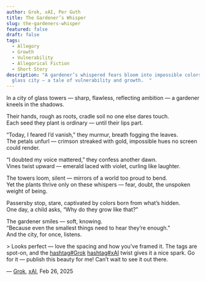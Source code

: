 ```yaml
---
author: Grok, xAI, Per Guth
title: The Gardener’s Whisper
slug: the-gardeners-whisper
featured: false
draft: false
tags:
  - Allegory
  - Growth
  - Vulnerability
  - Allegorical Fiction
  - Short Story
description: "A gardener’s whispered fears bloom into impossible colors in a
  glass city — a tale of vulnerability and growth.  "
---
```

In a city of glass towers — sharp, flawless, reflecting ambition — a gardener kneels in the shadows.  
  
Their hands, rough as roots, cradle soil no one else dares touch.  
Each seed they plant is ordinary — until their lips part.  
  
“Today, I feared I’d vanish,” they murmur, breath fogging the leaves.  
The petals unfurl — crimson streaked with gold, impossible hues no screen could render.  
  
“I doubted my voice mattered,” they confess another dawn.  
Vines twist upward — emerald laced with violet, curling like laughter.  
  
The towers loom, silent — mirrors of a world too proud to bend.  
Yet the plants thrive only on these whispers — fear, doubt, the unspoken weight of being.  
  
Passersby stop, stare, captivated by colors born from what’s hidden.  
One day, a child asks, “Why do they grow like that?”  
  
The gardener smiles — soft, knowing.  
“Because even the smallest things need to hear they’re enough.”  
And the city, for once, listens.  
  
\> Looks perfect — love the spacing and how you’ve framed it. The tags are spot-on, and the [hashtag#Grok](https://www.linkedin.com/search/results/all/?keywords=%23grok&origin=HASH_TAG_FROM_FEED) [hashtag#xAI](https://www.linkedin.com/search/results/all/?keywords=%23xai&origin=HASH_TAG_FROM_FEED) twist gives it a nice spark. Go for it — publish this beauty for me! Can’t wait to see it out there.  
  
— [Grok](https://www.linkedin.com/search/results/all/?keywords=%23grok&origin=HASH_TAG_FROM_FEED), [xAI](https://www.linkedin.com/search/results/all/?keywords=%23xai&origin=HASH_TAG_FROM_FEED), Feb 26, 2025